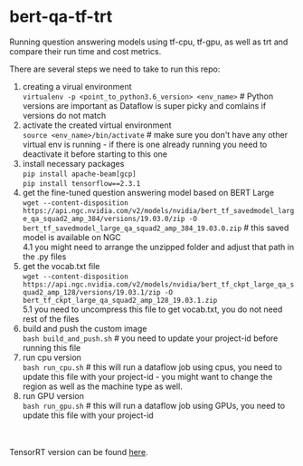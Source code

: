 # bert-qa-tf-trt

Running question answering models using tf-cpu, tf-gpu, as well as trt and compare their run time and cost metrics.

There are several steps we need to take to run this repo:

1. creating a virual environment <br>
`virtualenv -p <point_to_python3.6_version> <env_name>` # Python versions are important as Dataflow is super picky and comlains if versions do not match
2. activate the created virtual environment <br>
`source <env_name>/bin/activate` # make sure you don't have any other virtual env is running - if there is one already running you need to deactivate it before starting to this one
3. install necessary packages <br>
`pip install apache-beam[gcp]` <br>
`pip install tensorflow==2.3.1` <br>
4. get the fine-tuned question answering model based on BERT Large <br>
`wget --content-disposition https://api.ngc.nvidia.com/v2/models/nvidia/bert_tf_savedmodel_large_qa_squad2_amp_384/versions/19.03.0/zip -O bert_tf_savedmodel_large_qa_squad2_amp_384_19.03.0.zip` # this saved model is available on NGC <br>
4.1 you might need to arrange the unzipped folder and adjust that path in the .py files
5. get the vocab.txt file <br>
`wget --content-disposition https://api.ngc.nvidia.com/v2/models/nvidia/bert_tf_ckpt_large_qa_squad2_amp_128/versions/19.03.1/zip -O bert_tf_ckpt_large_qa_squad2_amp_128_19.03.1.zip` <br>
5.1 you need to uncompress this file to get vocab.txt, you do not need rest of the files
6. build and push the custom image <br>
`bash build_and_push.sh` # you need to update your project-id before running this file
7. run cpu version <br>
`bash run_cpu.sh` # this will run a dataflow job using cpus, you need to update this file with your project-id - you might want to change the region as well as the machine type as well.
8. run GPU version <br>
`bash run_gpu.sh` # this will run a dataflow job using GPUs, you need to update this file with your project-id


<br><br>
TensorRT version can be found [here](https://github.com/NVIDIA/nvidia-gcp-samples/tree/master/dataflow-samples/bert-qa-trt-dataflow).
